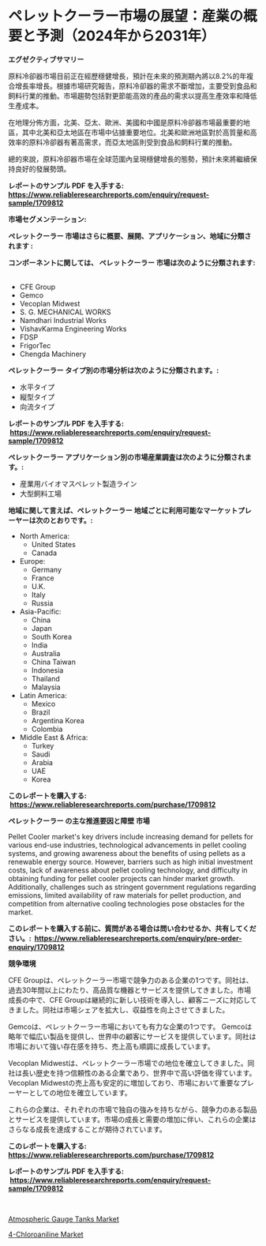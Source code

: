 <p><h1>ペレットクーラー市場の展望：産業の概要と予測（2024年から2031年）</h1></p><p><strong>エグゼクティブサマリー</strong></p>
<p><p>原料冷卻器市場目前正在經歷穩健增長，預計在未來的預測期內將以8.2%的年複合增長率增長。根據市場研究報告，原料冷卻器的需求不斷增加，主要受到食品和飼料行業的推動。市場趨勢包括對更節能高效的產品的需求以提高生產效率和降低生產成本。</p><p>在地理分佈方面，北美、亞太、歐洲、美國和中國是原料冷卻器市場最重要的地區，其中北美和亞太地區在市場中佔據重要地位。北美和歐洲地區對於高質量和高效率的原料冷卻器有著高需求，而亞太地區則受到食品和飼料行業的推動。</p><p>總的來說，原料冷卻器市場在全球范圍內呈現穩健增長的態勢，預計未來將繼續保持良好的發展勢頭。</p></p>
<p><strong>レポートのサンプル PDF を入手する: <a href="https://www.reliableresearchreports.com/enquiry/request-sample/1709812">https://www.reliableresearchreports.com/enquiry/request-sample/1709812</a></strong></p>
<p><strong>市場セグメンテーション:</strong></p>
<p><strong> ペレットクーラー 市場はさらに概要、展開、アプリケーション、地域に分類されます :</strong></p>
<p><strong>コンポーネントに関しては、 ペレットクーラー 市場は次のように分類されます: &nbsp;</strong></p>
<p><ul><li>CFE Group</li><li>Gemco</li><li>Vecoplan Midwest</li><li>S. G. MECHANICAL WORKS</li><li>Namdhari Industrial Works</li><li>VishavKarma Engineering Works</li><li>FDSP</li><li>FrigorTec</li><li>Chengda Machinery</li></ul></p>
<p><strong> ペレットクーラー タイプ別の市場分析は次のように分類されます。:</strong></p>
<p><ul><li>水平タイプ</li><li>縦型タイプ</li><li>向流タイプ</li></ul></p>
<p><strong>レポートのサンプル PDF を入手する: &nbsp;<a href="https://www.reliableresearchreports.com/enquiry/request-sample/1709812">https://www.reliableresearchreports.com/enquiry/request-sample/1709812</a></strong></p>
<p><strong> ペレットクーラー アプリケーション別の市場産業調査は次のように分類されます。:</strong></p>
<p><ul><li>産業用バイオマスペレット製造ライン</li><li>大型飼料工場</li></ul></p>
<p><strong>地域に関して言えば、ペレットクーラー 地域ごとに利用可能なマーケットプレーヤーは次のとおりです。:</strong></p>
<p><ul>
    <li>
        North America:
        <ul>
            <li>United States</li>
            <li>Canada</li>
        </ul>
    </li>
    <li>
        Europe:
        <ul>
            <li>Germany</li>
            <li>France</li>
            <li>U.K.</li>
            <li>Italy</li>
            <li>Russia</li>
        </ul>
    </li>
    <li>
        Asia-Pacific:
        <ul>
            <li>China</li>
            <li>Japan</li>
            <li>South Korea</li>
            <li>India</li>
            <li>Australia</li>
            <li>China Taiwan</li>
            <li>Indonesia</li>
            <li>Thailand</li>
            <li>Malaysia</li>
        </ul>
    </li>
    <li>
        Latin America:
        <ul>
            <li>Mexico</li>
            <li>Brazil</li>
            <li>Argentina Korea</li>
            <li>Colombia</li>
        </ul>
    </li>
    <li>
        Middle East & Africa:
        <ul>
            <li>Turkey</li>
            <li>Saudi</li>
            <li>Arabia</li>
            <li>UAE</li>
            <li>Korea</li>
        </ul>
    </li>
    </ul></p>
<p><strong>このレポートを購入する: &nbsp;<a href="https://www.reliableresearchreports.com/purchase/1709812">https://www.reliableresearchreports.com/purchase/1709812</a></strong></p>
<p><strong>ペレットクーラー の主な推進要因と障壁 市場</strong></p>
<p><p>Pellet Cooler market's key drivers include increasing demand for pellets for various end-use industries, technological advancements in pellet cooling systems, and growing awareness about the benefits of using pellets as a renewable energy source. However, barriers such as high initial investment costs, lack of awareness about pellet cooling technology, and difficulty in obtaining funding for pellet cooler projects can hinder market growth. Additionally, challenges such as stringent government regulations regarding emissions, limited availability of raw materials for pellet production, and competition from alternative cooling technologies pose obstacles for the market.</p></p>
<p><strong>このレポートを購入する前に、質問がある場合は問い合わせるか、共有してください。:&nbsp; <a href="https://www.reliableresearchreports.com/enquiry/pre-order-enquiry/1709812">https://www.reliableresearchreports.com/enquiry/pre-order-enquiry/1709812</a></strong></p>
<p><strong>競争環境</strong></p>
<p><p>CFE Groupは、ペレットクーラー市場で競争力のある企業の1つです。同社は、過去30年間以上にわたり、高品質な機器とサービスを提供してきました。市場成長の中で、CFE Groupは継続的に新しい技術を導入し、顧客ニーズに対応してきました。同社は市場シェアを拡大し、収益性を向上させてきました。</p><p>Gemcoは、ペレットクーラー市場においても有力な企業の1つです。 Gemcoは略年で幅広い製品を提供し、世界中の顧客にサービスを提供しています。同社は市場において強い存在感を持ち、売上高も順調に成長しています。</p><p>Vecoplan Midwestは、ペレットクーラー市場での地位を確立してきました。同社は長い歴史を持つ信頼性のある企業であり、世界中で高い評価を得ています。 Vecoplan Midwestの売上高も安定的に増加しており、市場において重要なプレーヤーとしての地位を確立しています。</p><p>これらの企業は、それぞれの市場で独自の強みを持ちながら、競争力のある製品とサービスを提供しています。市場の成長と需要の増加に伴い、これらの企業はさらなる成長を達成することが期待されています。</p></p>
<p><strong>このレポートを購入する: &nbsp; <a href="https://www.reliableresearchreports.com/purchase/1709812">https://www.reliableresearchreports.com/purchase/1709812</a></strong></p>
<p><strong>レポートのサンプル PDF を入手する: &nbsp;<a href="https://www.reliableresearchreports.com/enquiry/request-sample/1709812">https://www.reliableresearchreports.com/enquiry/request-sample/1709812</a></strong><strong></strong></p>
<p>&nbsp;</p>
<p><p><a href="https://extreme-scabiosa-c81.notion.site/Atmospheric-Gauge-Tanks-Market-Offer-Valuable-Insights-into-Market-Size-Market-Share-Market-Trends-fa1e031e208c40b8b98b9d8b8e169c72">Atmospheric Gauge Tanks Market</a></p><p><a href="https://github.com/Angelnienowdseej3e45z3p8c/Market-Research-Report-List-1/blob/main/4-chloroaniline-market.md">4-Chloroaniline Market</a></p></p>